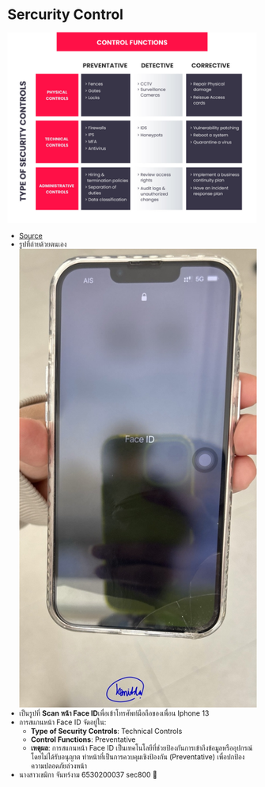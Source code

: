 # Sercurity Control
![Type of security control](img/IMG_0530.jpeg)
- [Source](https://www.infosectrain.com/blog/types-of-security-controls/)
- รูปที่ถ่ายด้วยตนเอง
![Type of security control](img/IMG_0529.jpeg)
- เป็นรูปที่ **Scan หน้า Face ID**เพื่อเข้าโทรศัพท์มือถือของเพื่อน Iphone 13
- การสแกนหน้า Face ID จัดอยู่ใน:
  - **Type of Security Controls**: Technical Controls
  - **Control Functions**: Preventative
  - **เหตุผล**: การสแกนหน้า Face ID เป็นเทคโนโลยีที่ช่วยป้องกันการเข้าถึงข้อมูลหรืออุปกรณ์โดยไม่ได้รับอนุญาต ทำหน้าที่เป็นการควบคุมเชิงป้องกัน (Preventative) เพื่อปกป้องความปลอดภัยล่วงหน้า
- นางสาวเขมิกา จันทร์งาม 6530200037 sec800 🍐
